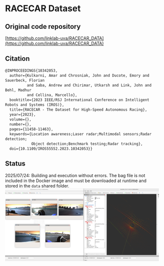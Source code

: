 # RACECAR Dataset

## Original code repository
[https://github.com/linklab-uva/RACECAR_DATA](https://github.com/linklab-uva/RACECAR_DATA)

## Citation
```
@INPROCEEDINGS{10342053,
  author={Kulkarni, Amar and Chrosniak, John and Ducote, Emory and Sauerbeck, Florian
          and Saba, Andrew and Chirimar, Utkarsh and Link, John and Behl, Madhur
          and Cellina, Marcello},
  booktitle={2023 IEEE/RSJ International Conference on Intelligent Robots and Systems (IROS)}, 
  title={RACECAR - The Dataset for High-Speed Autonomous Racing}, 
  year={2023},
  volume={},
  number={},
  pages={11458-11463},
  keywords={Location awareness;Laser radar;Multimodal sensors;Radar detection;
            Object detection;Benchmark testing;Radar tracking},
  doi={10.1109/IROS55552.2023.10342053}}
```

## Status
2025/07/24: Building and execution without errors. The bag file is not included in the Docker image
and must be downloaded at runtime and stored in the `data` shared folder.
![Screenshot](./Screenshot%20at%202025-07-24%2016-01-56.png)
